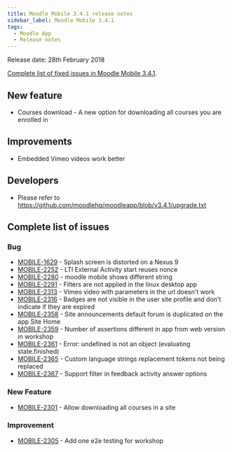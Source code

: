 ```yaml
---
title: Moodle Mobile 3.4.1 release notes
sidebar_label: Moodle Mobile 3.4.1
tags:
  - Moodle App
  - Release notes
---
```


Release date: 28th February 2018

[Complete list of fixed issues in Moodle Mobile 3.4.1](https://tracker.moodle.org/jira/secure/ReleaseNote.jspa?projectId=10070&version=15958).

## New feature

- Courses download - A new option for downloading all courses you are enrolled in

## Improvements

- Embedded Vimeo videos work better

## Developers

- Please refer to <https://github.com/moodlehq/moodleapp/blob/v3.4.1/upgrade.txt>

## Complete list of issues

### Bug

- [MOBILE-1629](https://tracker.moodle.org/browse/MOBILE-1629) - Splash screen is distorted on a Nexus 9
- [MOBILE-2252](https://tracker.moodle.org/browse/MOBILE-2252) - LTI External Activity start reuses nonce
- [MOBILE-2280](https://tracker.moodle.org/browse/MOBILE-2280) - moodle mobile shows different string
- [MOBILE-2291](https://tracker.moodle.org/browse/MOBILE-2291) - Filters are not applied in the linux desktop app
- [MOBILE-2313](https://tracker.moodle.org/browse/MOBILE-2313) - Vimeo video with parameters in the url doesn't work
- [MOBILE-2316](https://tracker.moodle.org/browse/MOBILE-2316) - Badges are not visible in the user site profile and don't indicate if they are expired
- [MOBILE-2358](https://tracker.moodle.org/browse/MOBILE-2358) - Site announcements default forum is duplicated on the app Site Home
- [MOBILE-2359](https://tracker.moodle.org/browse/MOBILE-2359) - Number of assertions different in app from web version in workshop
- [MOBILE-2361](https://tracker.moodle.org/browse/MOBILE-2361) - Error: undefined is not an object (evaluating state.finished)
- [MOBILE-2365](https://tracker.moodle.org/browse/MOBILE-2365) - Custom language strings replacement tokens not being replaced
- [MOBILE-2367](https://tracker.moodle.org/browse/MOBILE-2367) - Support filter in feedback activity answer options

### New Feature

- [MOBILE-2301](https://tracker.moodle.org/browse/MOBILE-2301) - Allow downloading all courses in a site

### Improvement

- [MOBILE-2305](https://tracker.moodle.org/browse/MOBILE-2305) - Add one e2e testing for workshop
